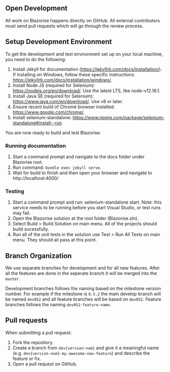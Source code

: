 ## Open Development

All work on Blazorise happens directly on GitHub. All external contributors must send pull requests which will go through the review process.

## Setup Development Environment

To get the development and test environment set up on your local machine, you need to do the following:

1. Install Jekyll for documentation (https://jekyllrb.com/docs/installation/). If installing on Windows, follow these specific instructions: https://jekyllrb.com/docs/installation/windows/.
2. Install Node.JS (required for Selenium): https://nodejs.org/en/download/. Use the latest LTS, like node-v12.16.1.
3. Install Java SE (required for Selenium): https://www.java.com/en/download/. Use v8 or later.
4. Ensure recent build of Chrome browser installed: https://www.google.com/chrome/.
5. Install selenium-standalone: https://www.npmjs.com/package/selenium-standalone#install--run

You are now ready to build and test Blazorise:

### Running documentation

1. Start a command prompt and navigate to the docs folder under Blazorise root.
2. Run command: `bundle exec jekyll serve`.
3. Wait for build to finish and then open your browser and navigate to http://localhost:4000/

### Testing

1. Start a command prompt and run: selenium-standalone start. Note: this service needs to be running before you start Visual Studio, or test runs may fail.
2. Open the Blazorise solution at the root folder (Blazorise.sln).
3. Select Build > Build Solution on main menu. All of the projects should build sucessfully.
4. Run all of the unit tests in the solution use Test > Run All Tests on main menu. They should all pass at this point.

## Branch Organization

We use separate branches for development and for all new features. After all the features are done in the seperate branch it will be merged into the `master`.

Development branches follows the naming based on the milestone version number. For example if the milestone is `0.5.2` the main develop branch will be named `dev052` and all feature branches will be based on `dev052`. Feature branches follows the naming `dev052-feature-name`.

## Pull requests

When submitting a pull request:

1. Fork the repository.
2. Create a branch from `dev{version-num}` and give it a meaningful name (e.g. `dev{version-num}-my-awesome-new-feature`) and describe the feature or fix.
3. Open a pull request on GitHub.
